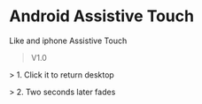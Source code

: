 # Android Assistive Touch
Like and iphone Assistive Touch

> V1.0
</p>> 1. Click it to return desktop
</p>> 2. Two seconds later fades
